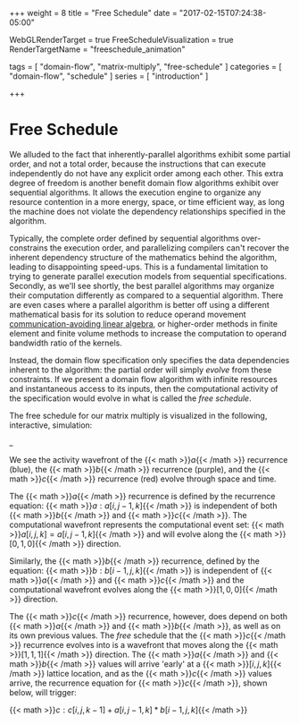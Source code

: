 +++
weight = 8
title = "Free Schedule"
date = "2017-02-15T07:24:38-05:00"

WebGLRenderTarget = true
FreeScheduleVisualization = true
RenderTargetName = "freeschedule_animation"

tags = [ "domain-flow", "matrix-multiply", "free-schedule" ]
categories = [ "domain-flow", "schedule" ]
series = [ "introduction" ]

+++

# Free Schedule

<canvas id="c"></canvas>

We alluded to the fact that inherently-parallel algorithms exhibit some partial order, and not a total order,
because the instructions that can execute independently do not have any explicit order among each other.
This extra degree of freedom is another benefit domain flow algorithms exhibit over sequential algorithms.
It allows the execution engine to organize any resource contention in a more energy, space, or time efficient way,
as long the machine does not violate the dependency	relationships specified in the algorithm.

Typically, the complete order defined by sequential algorithms over-constrains the execution order, and
parallelizing compilers can't recover the inherent dependency structure of the mathematics behind the algorithm,
leading to disappointing speed-ups. This is a fundamental limitation to trying to generate parallel
execution models from sequential specifications. Secondly, as we'll see shortly, the best parallel algorithms
may organize their computation differently as compared to a sequential algorithm. There are even cases where
a parallel algorithm is better off using a different mathematical basis for its solution to reduce operand
movement [communication-avoiding linear algebra](https://www2.eecs.berkeley.edu/Pubs/TechRpts/2010/EECS-2010-37.pdf),
or higher-order methods in finite element and finite volume methods to increase the computation to operand 
bandwidth ratio of the kernels.

Instead, the domain flow specification only specifies the data dependencies
inherent to the algorithm: the partial order will simply _*evolve*_ from these constraints.
If we present a domain flow algorithm with infinite resources and instantaneous access to its inputs, 
then the computational activity of the specification would evolve in what is called the _free schedule_.

The free schedule for our matrix multiply is visualized in the following, interactive, simulation:

<div id="freeschedule_animation">_</div>

We see the activity wavefront of the {{< math >}}$a${{< /math >}} recurrence (blue), the 
{{< math >}}$b${{< /math >}} 
recurrence (purple), and the {{< math >}}$c${{< /math >}} recurrence (red) evolve through space and time.

The {{< math >}}$a${{< /math >}} recurrence is defined by the recurrence equation: 
{{< math >}}$a: a[i,j-1,k]${{< /math >}} 
is independent of both {{< math >}}$b${{< /math >}} and {{< math >}}$c${{< /math >}}. The computational 
wavefront represents the computational event set: {{< math >}}$a[i,j,k] = a[i,j-1,k]${{< /math >}}
and will evolve along the {{< math >}}$[0,1,0]${{< /math >}} direction.

Similarly, the {{< math >}}$b${{< /math >}} recurrence, defined by the equation: 
{{< math >}}$b: b[i-1,j,k]${{< /math >}} 
is independent of {{< math >}}$a${{< /math >}} and {{< math >}}$c${{< /math >}} and the
computational wavefront evolves along the {{< math >}}$[1,0,0]${{< /math >}} direction.

The {{< math >}}$c${{< /math >}} recurrence, however, does depend on both {{< math >}}$a${{< /math >}} and
{{< math >}}$b${{< /math >}}, as well as on its own previous values. The _free_ schedule
that the {{< math >}}$c${{< /math >}} recurrence evolves into is a wavefront that moves along the 
{{< math >}}$[1,1,1]${{< /math >}} direction. The {{< math >}}$a${{< /math >}} and {{< math >}}$b${{< /math >}} values
will arrive 'early' at a {{< math >}}$[i,j,k]${{< /math >}} lattice location, and as the {{< math >}}$c${{< /math >}} values arrive, 
the recurrence equation for {{< math >}}$c${{< /math >}}, shown below, will trigger: 

{{< math >}}$c: c[i,j,k-1] + a[i,j-1,k] * b[i-1, j, k]${{< /math >}}


